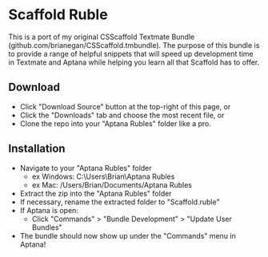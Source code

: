 # Scaffold Ruble
This is a port of my original CSScaffold Textmate Bundle (github.com/brianegan/CSScaffold.tmbundle).
The purpose of this bundle is to provide a range of helpful snippets that will speed up development
time in Textmate and Aptana while helping you learn all that Scaffold has to offer.

## Download

* Click "Download Source" button at the top-right of this page, or
* Click the "Downloads" tab and choose the most recent file, or 
* Clone the repo into your "Aptana Rubles" folder like a pro.

## Installation

* Navigate to your "Aptana Rubles" folder
  * ex Windows: C:\Users\Brian\Aptana Rubles
  * ex Mac: /Users/Brian/Documents/Aptana Rubles
* Extract the zip into the "Aptana Rubles" folder
* If necessary, rename the extracted folder to "Scaffold.ruble"
* If Aptana is open:
  * Click "Commands" > "Bundle Development" > "Update User Bundles"
* The bundle should now show up under the "Commands" menu in Aptana!


